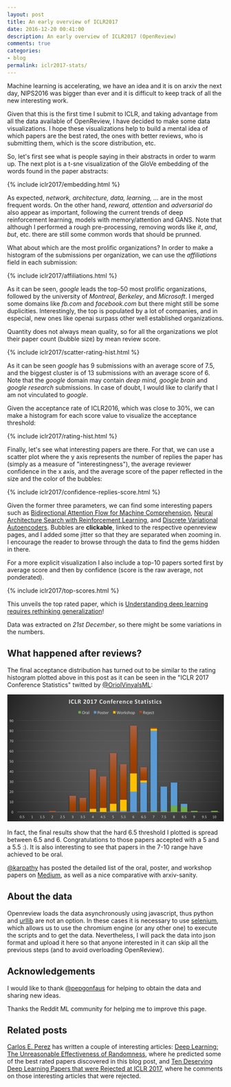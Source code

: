 ```yaml
---
layout: post
title: An early overview of ICLR2017
date: 2016-12-20 00:41:00
description: An early overview of ICLR2017 (OpenReview)
comments: true
categories:
- blog
permalink: iclr2017-stats/
---
```


Machine learning is accelerating, we have an idea and it is on arxiv the next
day, NIPS2016 was bigger than ever and it is difficult to keep track of all the
new interesting work.

Given that this is the first time I submit to ICLR, and taking advantage from
all the data available of OpenReview, I have decided to make some data
visualizations. I hope these visualizations help to build a mental idea of which
papers are the best rated, the ones with better reviews, who is submitting them,
which is the score distribution, etc.

So, let's first see what is people saying in their abstracts in order to warm up.
The next plot is a t-sne visualization of the GloVe embedding of the words found
in the paper abstracts:

{% include iclr2017/embedding.html %}

As expected, *network, architecture, data, learning, ...* are in the most frequent
words. On the other hand, *reward, attention* and *adversarial* do also appear as important, following the current trends of deep reinforcement learning, models with memory/attention and GANS. 
Note that although I performed a rough pre-processing, removing words
like *it*, *and*, *but*, etc. there are still some common words that should be
prunned.

What about which are the most prolific organizations? In order to make a
histogram of the submissions per organization, we can use the *affiliations*
field in each submission:

{% include iclr2017/affiliations.html %}

As it can be seen, *google* leads the top-50 most prolific organizations,
followed by the university of *Montreal*, *Berkeley*, and *Microsoft*.
I merged some domains like *fb.com* and *facebook.com* but there might still be some
duplicities. Interestingly, the top is populated by a lot of companies, and in
especial, new ones like openai surpass other well established organizations. 

Quantity does not always mean quality, so for all the organizations we plot
their paper count (bubble size) by mean review score.

{% include iclr2017/scatter-rating-hist.html %}

As it can be seen *google* has 9 submissions with an average score of 7.5, and the biggest cluster is of 13 submissions with an average score of 6. Note that the *google* domain may contain *deep mind, google brain* and *google research* submissions. In case of doubt, I would like to clarify that I am not vinculated to *google*.

Given the acceptance rate of ICLR2016, which was close to 30%, we can make a histogram for each score value to visualize the acceptance threshold:

{% include iclr2017/rating-hist.html %}


Finally, let's see what interesting papers are there. For that, we can use a scatter plot where the y axis represents the number of replies the paper has (simply as a measure of "interestingness"), the average reviewer confidence in the x axis, and the average score of the paper reflected in the size and the color of the bubbles:

{% include iclr2017/confidence-replies-score.html %}

Given the former three parameters, we can find some interesting papers such as [Bidirectional Attention Flow for Machine Comprehension](https://arxiv.org/abs/1611.01603), [Neural Architecture Search with Reinforcement Learning](https://arxiv.org/abs/1611.01578), and [Discrete Variational Autoencoders](https://arxiv.org/abs/1609.02200). Bubbles are **clickable**, linked to the respective openreview pages, and I added some jitter so that they are separated when zooming in. I encourage the reader to browse through the data to find the gems hidden in there.

For a more explicit visualization I also include a top-10 papers sorted first by average score and then by confidence (score is the raw average, not ponderated).

{% include iclr2017/top-scores.html %}

This unveils the top rated paper, which is [Understanding deep learning requires rethinking generalization](https://openreview.net/pdf?id=Sy8gdB9xx)!


Data was extracted on *21st December*, so there might be some variations in the numbers. 

## What happened after reviews?
The final acceptance distribution has turned out to be similar to the rating
histogram plotted above in this post as it can be seen in the "ICLR
2017 Conference Statistics" twitted  by
[@OriolVinyalsML](https://twitter.com/OriolVinyalsML):

![ICLR 2017 Conference Statistics](../assets/images/iclr2017/final_reviews.png)

In fact, the final results show that the hard 6.5 threshold I plotted is spread between 6.5 and 6. 
Congratulations to those papers accepted with a 5 and a 5.5 :). It is also interesting to see that papers in the 7-10 range have achieved to be
oral.

[@karpathy](https://twitter.com/karpathy) has posted the detailed list of the oral,
poster, and workshop papers on
[Medium](https://medium.com/@karpathy/iclr-2017-vs-arxiv-sanity-d1488ac5c131#.kui9yfr9v),
as well as a nice comparative with arxiv-sanity.

## About the data
Openreview loads the data asynchronously using javascript, thus python and 
[urllib](https://docs.python.org/3/library/urllib.html) are not an option. In
these cases it is necessary to use
[selenium](http://selenium-python.readthedocs.io/), which allows us to use the
chromium engine (or any other one) to execute the scripts and to get the data.
Nevertheless, I will pack the data into json format and upload it here so that
anyone interested in it can skip all the previous steps (and to avoid
overloading OpenReview).


## Acknowledgements
I would like to thank [@pepgonfaus](https://twitter.com/pepgonfaus) for helping to obtain the data and sharing new ideas.

Thanks the Reddit ML community for helping me to improve this page.

## Related posts
[Carlos E. Perez](https://twitter.com/IntuitMachine) has written a couple of
interesting articles: [Deep Learning: The Unreasonable Effectiveness of
Randomness](https://medium.com/intuitionmachine/deep-learning-the-unreasonable-effectiveness-of-randomness-14d5aef13f87#.2xgeyunud),
where he predicted some of the best rated papers discovered in this blog post,
and [Ten Deserving Deep Learning Papers that were Rejected at ICLR
2017](https://medium.com/intuitionmachine/eight-deserving-deep-learning-papers-that-were-rejected-at-iclr-2017-119e19a4c30b#.y3prxu3wc),
where he comments on those interesting articles that were rejected.
